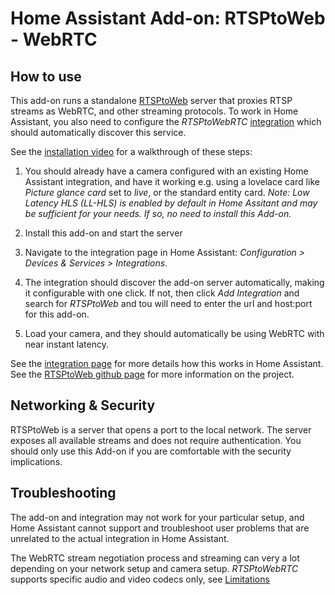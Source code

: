 # Home Assistant Add-on: RTSPtoWeb - WebRTC

## How to use

This add-on runs a standalone [RTSPtoWeb](https://github.com/deepch/RTSPtoWeb) server that proxies RTSP streams as WebRTC, and other streaming protocols. To work in Home Assistant, you also need to configure the *RTSPtoWebRTC* [integration](https://www.home-assistant.io/integrations/rtsp_to_webrtc/) which should automatically discover this service.

See the [installation video](https://www.youtube.com/watch?v=6hJXenSZJ5M) for a walkthrough of these steps:

1. You should already have a camera configured with an existing Home Assistant integration, and have it working e.g.  using a lovelace card like *Picture glance card* set to *live*, or the standard entity card. *Note: Low Latency HLS (LL-HLS) is enabled by default in Home Assitant and may be sufficient for your needs. If so, no need to install this Add-on.*

1. Install this add-on and start the server

1. Navigate to the integration page in Home Assistant: *Configuration > Devices & Services > Integrations*.

1. The integration should discover the add-on server automatically, making it configurable with one click. If not, then click *Add Integration* and search for *RTSPtoWeb* and tou will need to enter the url and host:port for this add-on.

1. Load your camera, and they should automatically be using WebRTC with near instant latency.

See the [integration page](https://www.home-assistant.io/integrations/rtsp_to_webrtc/) for more details how this works in Home Assistant. See the [RTSPtoWeb github page](https://www.home-assistant.io/integrations/rtsp_to_webrtc/) for more
information on the project.

## Networking & Security

RTSPtoWeb is a server that opens a port to the local network. The server exposes all available streams and does not require authentication. You should only use this Add-on if you are comfortable with the security implications.

## Troubleshooting

The add-on and integration may not work for your particular setup, and Home Assistant cannot support and troubleshoot user problems that are unrelated to the actual integration in Home Assistant.

The WebRTC stream negotiation process and streaming can very a lot depending on your network setup and camera setup. *RTSPtoWebRTC* supports specific audio and video codecs only, see [Limitations](https://github.com/deepch/RTSPtoWeb#limitations)
